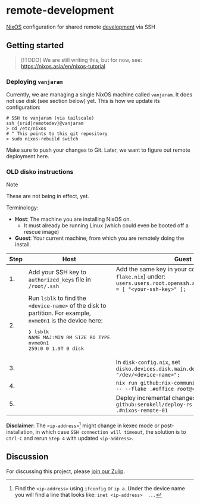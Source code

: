 # remote-development

[NixOS](https://nixos.asia/en/nixos) configuration for shared remote [development](https://nixos.asia/en/dev) via SSH

## Getting started

>[!TODO]
> We are still writing this, but for now, see: https://nixos.asia/en/nixos-tutorial

### Deploying `vanjaram`

Currently, we are managing a single NixOS machine called `vanjaram`. It does not use disk (see section below) yet. This is how we update its configuration:

```
# SSH to vanjaram (via tailscale)
ssh {srid|remotedev}@vanjaram
> cd /etc/nixos
# ^ This points to this git repository
> sudo nixos-rebuild switch
```

Make sure to push your changes to Git. Later, we want to figure out remote deployment here.

### OLD disko instructions

>[!NOTE] 
> These are not being in effect, yet.

Terminology:

- **Host**: The machine you are installing NixOS on.
  - It must already be running Linux (which could even be booted off a rescue image)
- **Guest**: Your current machine, from which you are remotely doing the install.


| Step | Host | Guest |
| ---- | ------ | ---- |
| 1.   | Add your SSH key to `authorized_keys` file in `/root/.ssh` | Add the same key in your configuration (here, `flake.nix`) under: `users.users.root.openssh.authorizedKeys.keys = [ "<your-ssh-key>" ];` |
| 2.   | Run `lsblk` to find the `<device-name>` of the disk to partition. For example, `nvme0n1` is the device here: <br><pre>❯ lsblk<br>NAME        MAJ:MIN RM  SIZE RO TYPE<br>nvme0n1     259:0    0  1.9T  0 disk</pre> | |
| 3.   | | In `disk-config.nix`, set `disko.devices.disk.main.device = "/dev/<device-name>";` |
| 4.   | | `nix run github:nix-community/nixos-anywhere -- --flake .#office root@<ip-address>` |
| 5.   | | Deploy incremental changes with `nix run github:serokell/deploy-rs -- --remote-build .#nixos-remote-01` |

**Disclaimer**: The `<ip-address>`[^1] might change in kexec mode or post-installation, in which case `SSH connection will timeout`, the solution is to `Ctrl-C` and rerun `Step 4` with updated `<ip-address>`.
[^1]: Find the `<ip-address>` using `ifconfig` or `ip a`. Under the device name you will find a line that looks like: `inet <ip-address>  ...`

## Discussion

For discussing this project, please [join our Zulip](https://nixos.zulipchat.com/#narrow/stream/413948-nixos).
